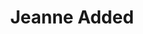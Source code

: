 ---
layout: post
category: concert
title: Jeanne Added
artists: 
- Jeanne Added
place: 
- Philharmonie de Paris
country: France
city: Paris
---